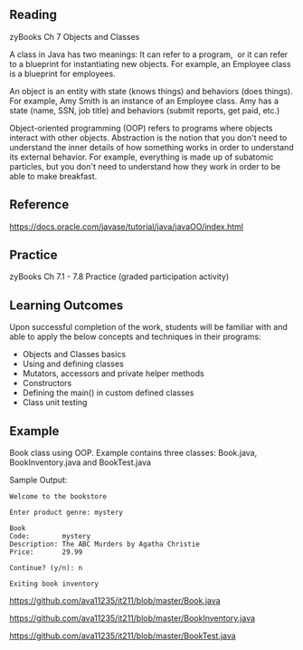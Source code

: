 ## Reading ##
zyBooks Ch 7 Objects and Classes

A class in Java has two meanings: It can refer to a program,  or it can refer to a blueprint for instantiating new objects.
For example, an Employee class is a blueprint for employees. 

An object is an entity with state (knows things) and behaviors (does things).
For example, Amy Smith is an instance of an Employee class. Amy has a state (name, SSN, job title) and behaviors (submit reports, get paid, etc.)

Object-oriented programming (OOP) refers to programs where objects interact with other objects.
Abstraction is the notion that you don't need to understand the inner details of how something works in order to understand its external behavior. 
For example, everything is made up of subatomic particles, but you don't need to understand how they work in order to be able to make breakfast.


## Reference ##

https://docs.oracle.com/javase/tutorial/java/javaOO/index.html

## Practice ##

zyBooks Ch 7.1 - 7.8  Practice (graded participation activity)

## Learning Outcomes ##

Upon successful completion of the work, students will be familiar with and able to apply the below concepts and techniques in their programs:
* Objects and Classes basics
* Using and defining classes
* Mutators, accessors and private helper methods
* Constructors
* Defining the main() in custom defined classes
* Class unit testing


## Example ##

Book class using OOP. Example contains three classes: Book.java, BookInventory.java and BookTest.java

Sample Output: 
```
Welcome to the bookstore

Enter product genre: mystery

Book
Code:        mystery
Description: The ABC Murders by Agatha Christie
Price:       29.99

Continue? (y/n): n

Exiting book inventory
```
https://github.com/ava11235/it211/blob/master/Book.java

https://github.com/ava11235/it211/blob/master/BookInventory.java

https://github.com/ava11235/it211/blob/master/BookTest.java
